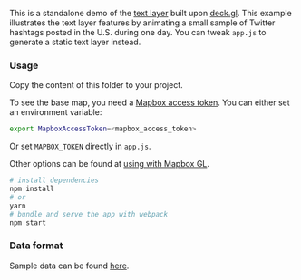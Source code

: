This is a standalone demo of the [text layer](./text-layer) built upon [deck.gl](http://deck.gl). This example illustrates the text layer features by animating a small sample of Twitter hashtags posted in the U.S. during one day. You can tweak `app.js` to generate a static text layer instead.

### Usage

Copy the content of this folder to your project. 

To see the base map, you need a [Mapbox access token](https://docs.mapbox.com/help/how-mapbox-works/access-tokens/). You can either set an environment variable:

```bash
export MapboxAccessToken=<mapbox_access_token>
```

Or set `MAPBOX_TOKEN` directly in `app.js`.

Other options can be found at [using with Mapbox GL](../../../docs/get-started/using-with-mapbox-gl.md).

```bash
# install dependencies
npm install
# or
yarn
# bundle and serve the app with webpack
npm start
```

### Data format
Sample data can be found [here](https://rivulet-zhang.github.io/dataRepo/text-layer/hashtagsOneDay.json).
